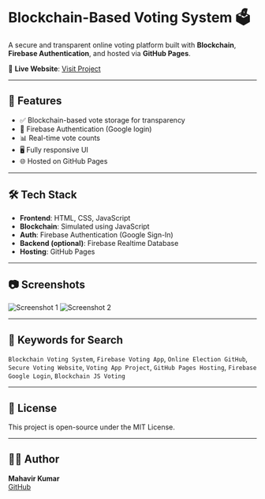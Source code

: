 # Blockchain-Based Voting System 🗳️

A secure and transparent online voting platform built with **Blockchain**, **Firebase Authentication**, and hosted via **GitHub Pages**.

🔗 **Live Website**: [Visit Project](https://mahavirkumark.github.io/Blockchain-Voting-Project.-17-jmay/)

---

## 🚀 Features

- ✅ Blockchain-based vote storage for transparency
- 🔐 Firebase Authentication (Google login)
- 📊 Real-time vote counts
- 🖥️ Fully responsive UI
- 🌐 Hosted on GitHub Pages

---

## 🛠️ Tech Stack

- **Frontend**: HTML, CSS, JavaScript
- **Blockchain**: Simulated using JavaScript
- **Auth**: Firebase Authentication (Google Sign-In)
- **Backend (optional)**: Firebase Realtime Database
- **Hosting**: GitHub Pages

---

## 📷 Screenshots

![Screenshot 1](link-to-screenshot1)
![Screenshot 2](link-to-screenshot2)

---

## 📌 Keywords for Search

`Blockchain Voting System`, `Firebase Voting App`, `Online Election GitHub`, `Secure Voting Website`, `Voting App Project`, `GitHub Pages Hosting`, `Firebase Google Login`, `Blockchain JS Voting`

---

## 📜 License

This project is open-source under the MIT License.

---

## 👨‍💻 Author

**Mahavir Kumar**  
[GitHub](https://github.com/mahavirkumark)

